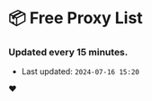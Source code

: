 # :package: Free Proxy List
### Updated every 15 minutes.

- Last updated: `2024-07-16 15:20`

:heart:
